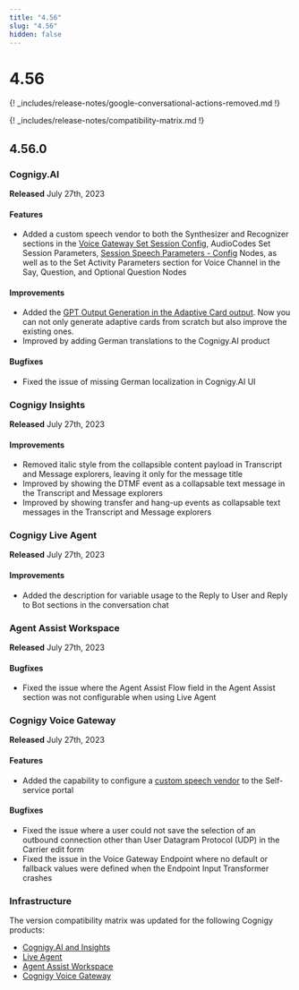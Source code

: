 ```yaml
---
title: "4.56"
slug: "4.56"
hidden: false
---
```


# 4.56

{! _includes/release-notes/google-conversational-actions-removed.md !}

{! _includes/release-notes/compatibility-matrix.md !}

## 4.56.0

### Cognigy.AI

**Released** July 27th, 2023

#### Features

- Added a custom speech vendor to both the Synthesizer and Recognizer sections in the [Voice Gateway Set Session Config](../ai/build/node-reference/voice/voice-gateway/parameter-details.md), AudioCodes Set Session Parameters, [Session Speech Parameters - Config](../ai/build/node-reference/voice/generic/session-speech-parameters-config.md) Nodes, as well as to the Set Activity Parameters section for Voice Channel in the Say, Question, and Optional Question Nodes

#### Improvements

- Added the [GPT Output Generation in the Adaptive Card output](../ai/build/node-reference/basic/say.md#adaptive-card). Now you can not only generate adaptive cards from scratch but also improve the existing ones.
- Improved by adding German translations to the Cognigy.AI product

#### Bugfixes

- Fixed the issue of missing German localization in Cognigy.AI UI

### Cognigy Insights

**Released** July 27th, 2023

#### Improvements

- Removed italic style from the collapsible content payload in Transcript and Message explorers, leaving it only for the message title
- Improved by showing the DTMF event as a collapsable text message in the Transcript and Message explorers
- Improved by showing transfer and hang-up events as collapsable text messages in the Transcript and Message explorers

### Cognigy Live Agent

**Released** July 27th, 2023

#### Improvements

- Added the description for variable usage to the Reply to User and Reply to Bot sections in the conversation chat

### Agent Assist Workspace

**Released** July 27th, 2023

#### Bugfixes

- Fixed the issue where the Agent Assist Flow field in the Agent Assist section was not configurable when using Live Agent

### Cognigy Voice Gateway

**Released** July 27th, 2023

#### Features

- Added the capability to configure a [custom speech vendor](../voice-gateway/webapp/speech-services.md#add-a-custom-speech-vendor) to the Self-service portal

#### Bugfixes

- Fixed the issue where a user could not save the selection of an outbound connection other than User Datagram Protocol (UDP) in the Carrier edit form
- Fixed the issue in the Voice Gateway Endpoint where no default or fallback values were defined when the Endpoint Input Transformer crashes

### Infrastructure

The version compatibility matrix was updated for the following Cognigy products:

- [Cognigy.AI and Insights](../ai/installation/version-compatibility-matrix.md)
- [Live Agent](../live-agent/installation/deployment/version-compatibility-matrix.md)
- [Agent Assist Workspace](../ai-copilot/installation/version-compatibility-matrix.md)
- [Cognigy Voice Gateway](../voice-gateway/installation/version-compatibility-matrix.md)
